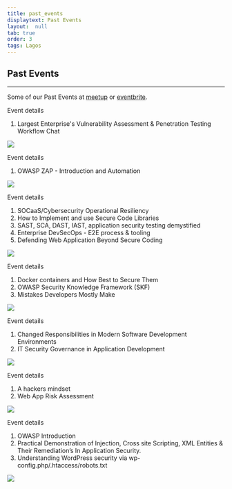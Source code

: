 ```yaml
---
title: past_events
displaytext: Past Events
layout:  null
tab: true
order: 3
tags: Lagos
---
```


## Past Events
---
Some of our Past Events at [meetup](https://www.meetup.com/OWASP-Lagos-Meetup-Group/events/past/) or [eventbrite](https://www.eventbrite.com/organizations/events/past). 


<bold>Event details</bold>
1. Largest Enterprise's Vulnerability Assessment & Penetration Testing Workflow Chat
<img src="https://secure.meetupstatic.com/photos/event/a/c/1/0/highres_509444048.webp?w=1920">


<bold>Event details</bold>
1. OWASP ZAP - Introduction and Automation
<img src="https://secure.meetupstatic.com/photos/event/3/7/e/highres_509280894.webp?w=1920">

<bold>Event details</bold>
1. SOCaaS/Cybersecurity Operational Resiliency
2. How to Implement and use Secure Code Libraries
3. SAST, SCA, DAST, IAST, application security testing demystified
4. Enterprise DevSecOps - E2E process & tooling
5. Defending Web Application Beyond Secure Coding
<img src="https://secure.meetupstatic.com/photos/event/8/4/5/0/highres_500253872.jpeg">



<bold>Event details</bold>
1. Docker containers and How Best to Secure Them
2. OWASP Security Knowledge Framework (SKF)
3. Mistakes Developers Mostly Make
<img src="https://secure.meetupstatic.com/photos/event/8/6/8/7/highres_500254439.jpeg">



<bold>Event details</bold>
1. Changed Responsibilities in Modern Software Development Environments
2. IT Security Governance in Application Development
<img src="https://secure.meetupstatic.com/photos/event/c/8/4/highres_494763204.jpeg">


<bold>Event details</bold>
1. A hackers mindset
2. Web App Risk Assessment
<img src="https://secure.meetupstatic.com/photos/event/4/c/4/d/highres_493819533.jpeg">


<bold>Event details</bold>
1. OWASP Introduction
2. Practical Demonstration of Injection, Cross site Scripting, XML Entities & Their Remediation’s In Application Security.
3. Understanding WordPress security via wp-config.php/.htaccess/robots.txt
<img src="https://secure.meetupstatic.com/photos/event/4/2/c/2/highres_493097090.jpeg">
